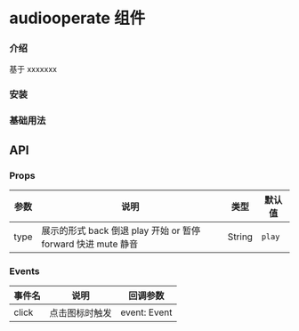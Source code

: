 # audiooperate 组件

### 介绍

基于 xxxxxxx

### 安装

### 基础用法

## API

### Props

| 参数 | 说明 | 类型 | 默认值 |
|  ---  |  ---  |  ---  |  ---  |
| type | 展示的形式 back 倒退 play 开始 or 暂停 forward 快进 mute 静音 | String | `play` |

### Events

| 事件名 | 说明 | 回调参数 |
|  ---  |  ---  |  ---  |
| click | 点击图标时触发 | event: Event |
